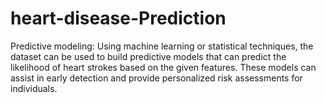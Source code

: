 # heart-disease-Prediction
Predictive modeling: Using machine learning or statistical techniques, the dataset can be used to build predictive models that can predict the likelihood of heart strokes based on the given features. These models can assist in early detection and provide personalized risk assessments for individuals.
